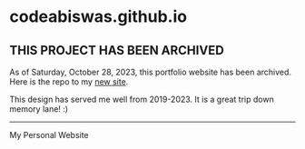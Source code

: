 # codeabiswas.github.io

## THIS PROJECT HAS BEEN ARCHIVED

As of Saturday, October 28, 2023, this portfolio website has been archived. Here is the repo to my [new site](https://github.com/codeabiswas/abiswas.dev).

This design has served me well from 2019-2023. It is a great trip down memory lane! :)

---

My Personal Website
